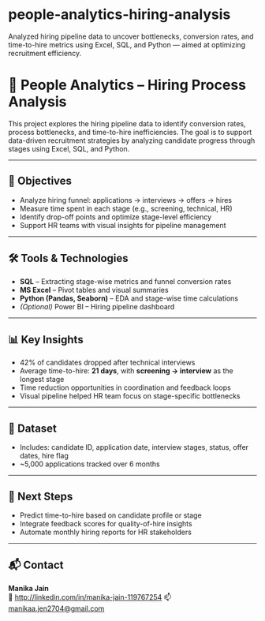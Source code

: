 # people-analytics-hiring-analysis
Analyzed hiring pipeline data to uncover bottlenecks, conversion rates, and time-to-hire metrics using Excel, SQL, and Python — aimed at optimizing recruitment efficiency.

# 👥 People Analytics – Hiring Process Analysis

This project explores the hiring pipeline data to identify conversion rates, process bottlenecks, and time-to-hire inefficiencies. The goal is to support data-driven recruitment strategies by analyzing candidate progress through stages using Excel, SQL, and Python.

---

## 🎯 Objectives

- Analyze hiring funnel: applications → interviews → offers → hires  
- Measure time spent in each stage (e.g., screening, technical, HR)  
- Identify drop-off points and optimize stage-level efficiency  
- Support HR teams with visual insights for pipeline management

---

## 🛠️ Tools & Technologies

- **SQL** – Extracting stage-wise metrics and funnel conversion rates  
- **MS Excel** – Pivot tables and visual summaries  
- **Python (Pandas, Seaborn)** – EDA and stage-wise time calculations  
- *(Optional)* Power BI – Hiring pipeline dashboard

---

## 📊 Key Insights

- 42% of candidates dropped after technical interviews  
- Average time-to-hire: **21 days**, with **screening → interview** as the longest stage  
- Time reduction opportunities in coordination and feedback loops  
- Visual pipeline helped HR team focus on stage-specific bottlenecks

---

## 📂 Dataset
  
- Includes: candidate ID, application date, interview stages, status, offer dates, hire flag  
- ~5,000 applications tracked over 6 months

---

## 🚀 Next Steps

- Predict time-to-hire based on candidate profile or stage  
- Integrate feedback scores for quality-of-hire insights  
- Automate monthly hiring reports for HR stakeholders

---

## 📬 Contact

**Manika Jain**  
🔗 http://linkedin.com/in/manika-jain-119767254
📫 manikaa.jen2704@gmail.com


